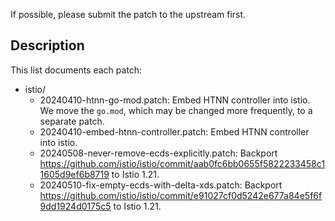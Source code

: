 If possible, please submit the patch to the upstream first.

## Description

This list documents each patch:

* istio/
    * 20240410-htnn-go-mod.patch: Embed HTNN controller into istio. We move the `go.mod`, which may be changed more frequently, to a separate patch.
    * 20240410-embed-htnn-controller.patch: Embed HTNN controller into istio.
    * 20240508-never-remove-ecds-explicitly.patch: Backport https://github.com/istio/istio/commit/aab0fc6bb0655f5822233458c11605d9ef6b8719 to Istio 1.21.
    * 20240510-fix-empty-ecds-with-delta-xds.patch: Backport https://github.com/istio/istio/commit/e91027cf0d5242e677a84e5f6f9dd1924d0175c5 to Istio 1.21.
